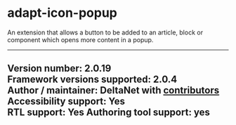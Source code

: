 adapt-icon-popup
===============

An extension that allows a button to be added to an article, block or component which opens more content in a popup.

----------------------------
**Version number:**  2.0.19     
**Framework versions supported:**  2.0.4    
**Author / maintainer:** DeltaNet with [contributors](https://github.com/deltanet/adapt-icon-popup/graphs/contributors)     
**Accessibility support:** Yes  
**RTL support:** Yes
**Authoring tool support:** yes
----------------------------
